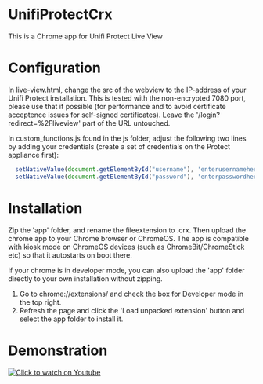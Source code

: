 # UnifiProtectCrx
This is a Chrome app for Unifi Protect Live View

# Configuration
In live-view.html, change the src of the webview to the IP-address of your Unifi Protect installation. 
This is tested with the non-encrypted 7080 port, please use that if possible (for performance and to avoid certificate acceptence issues for self-signed certificates).
Leave the '/login?redirect=%2Fliveview' part of the URL untouched.

In custom_functions.js found in the js folder, adjust the following two lines by adding your credentials (create a set of credentials on the Protect appliance first):
```javascript
  setNativeValue(document.getElementById("username"), 'enterusernamehere');
  setNativeValue(document.getElementById("password"), 'enterpasswordhere');
```

# Installation
Zip the 'app' folder, and rename the fileextension to .crx. Then upload the chrome app to your Chrome browser or ChromeOS. 
The app is compatible with kiosk mode on ChromeOS devices (such as ChromeBit/ChromeStick etc) so that it autostarts on boot there.

If your chrome is in developer mode, you can also upload the 'app' folder directly to your own installation without zipping.
1.  Go to chrome://extensions/ and check the box for Developer mode in the top right.
2.  Refresh the page and click the 'Load unpacked extension' button and select the app folder to install it.

# Demonstration
[![Click to watch on Youtube](https://media.giphy.com/media/3kD93VteN3P2F87toN/giphy.gif)](https://www.youtube.com/watch?v=hcBLHpjcs5g)
